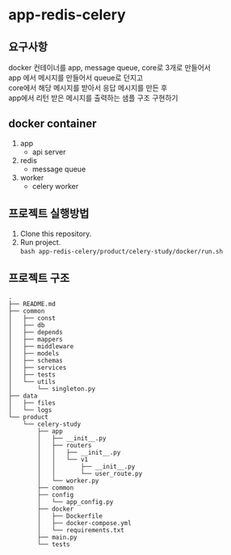 # app-redis-celery

## 요구사항
docker 컨테이너를 app, message queue, core로 3개로 만들어서 </br>
app 에서 메시지를 만들어서 queue로 던지고 </br>
core에서 해당 메시지를 받아서 응답 메시지를 만든 후 </br>
app에서 리턴 받은 메시지를 출력하는 샘플 구조 구현하기 </br>

## docker container
1. app
    - api server
2. redis
    - message queue
3. worker
    - celery worker

## 프로젝트 실행방법
1. Clone this repository.
2. Run project. <br>
    `bash app-redis-celery/product/celery-study/docker/run.sh`

## 프로젝트 구조
    .
    ├── README.md
    ├── common
    │   ├── const
    │   ├── db
    │   ├── depends
    │   ├── mappers
    │   ├── middleware
    │   ├── models
    │   ├── schemas
    │   ├── services
    │   ├── tests
    │   └── utils
    │       └── singleton.py
    ├── data
    │   ├── files
    │   └── logs
    └── product
        └── celery-study
            ├── app
            │   ├── __init__.py
            │   ├── routers
            │   │   ├── __init__.py
            │   │   └── v1
            │   │       ├── __init__.py
            │   │       └── user_route.py
            │   └── worker.py
            ├── common
            ├── config
            │   └── app_config.py
            ├── docker
            │   ├── Dockerfile
            │   ├── docker-compose.yml
            │   └── requirements.txt
            ├── main.py
            └── tests
